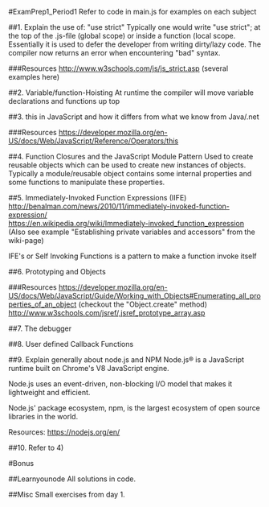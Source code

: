 #ExamPrep1_Period1
Refer to code in main.js for examples on each subject

##1. Explain the use of: "use strict"
Typically one would write "use strict"; at the top of the .js-file (global scope) or inside a function (local scope. 
Essentially it is used to defer the developer from writing dirty/lazy code. The compiler now returns an error when encountering "bad" syntax. 

###Resources
http://www.w3schools.com/js/js_strict.asp (several examples here)
 
##2. Variable/function-Hoisting
At runtime the compiler will move variable declarations and functions up top  

##3.  this in JavaScript and how it differs from what we know from Java/.net

###Resources
https://developer.mozilla.org/en-US/docs/Web/JavaScript/Reference/Operators/this

##4. Function Closures and the JavaScript Module Pattern 
Used to create reusable objects which can be used to create new instances of objects. 
Typically a module/reusable object contains some internal properties and some functions to manipulate these properties. 

##5. Immediately-Invoked Function Expressions (IIFE)
http://benalman.com/news/2010/11/immediately-invoked-function-expression/  
https://en.wikipedia.org/wiki/Immediately-invoked_function_expression
(Also see example "Establishing private variables and accessors" from the wiki-page)

IFE's or Self Invoking Functions is a pattern to make a function invoke itself

##6. Prototyping and Objects

###Resources
https://developer.mozilla.org/en-US/docs/Web/JavaScript/Guide/Working_with_Objects#Enumerating_all_properties_of_an_object (checkout the "Object.create" method)
http://www.w3schools.com/jsref/,jsref_prototype_array.asp

##7. The debugger

##8. User defined Callback Functions 

##9. Explain generally about node.js and NPM
Node.js® is a JavaScript runtime built on Chrome's V8 JavaScript engine. 

Node.js uses an event-driven, non-blocking I/O model that makes it lightweight and efficient. 

Node.js' package ecosystem, npm, is the largest ecosystem of open source libraries in the world.

Resources: https://nodejs.org/en/

##10. Refer to 4) 

#Bonus

##Learnyounode
All solutions in code.

##Misc
Small exercises from day 1.


